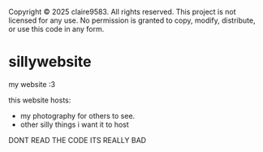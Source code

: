 Copyright © 2025 claire9583. All rights reserved.
This project is not licensed for any use. No permission is granted to copy, modify, distribute, or use this code in any form.


# sillywebsite
my website :3

this website hosts:
- my photography for others to see.
- other silly things i want it to host

DONT READ THE CODE ITS REALLY BAD
